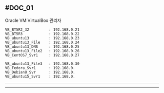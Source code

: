 #DOC_01
-----------------------------------------
Oracle VM VirtualBox 관리자

	VB_BT5R2_32         : 192.168.0.21
	VB_BT5R3            : 192.168.0.22
	VB_ubuntu13         : 192.168.0.23
	VB_ubuntu13_File    : 192.168.0.24
	VB_ubuntu13_DNS     : 192.168.0.25
	VB_ubuntu13_File2   : 192.168.0.26
	VB_CentOS7_Svr1     : 192.168.0.27
	
	VB_ubuntu13_File3   : 192.168.0.30
	VB_Fedora_Svr1      : 192.168.0.
	VB_Debian8_Svr      : 192.168.0.
	VB_ubuntu15_Svr1    : 192.168.0.
	
-----------------------------------------
-----------------------------------------
